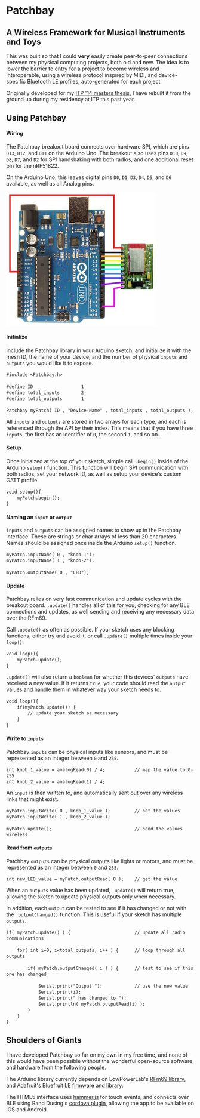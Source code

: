 # Patchbay

## A Wireless Framework for Musical Instruments and Toys

This was built so that I could <b>very</b> easily create peer-to-peer connections between my physical computing projects, both old and new. The idea is to lower the barrier to entry for a project to become wireless and interoperable, using a wireless protocol inspired by MIDI, and device-specific Bluetooth LE profiles, auto-generated for each project.

Originally developed for my [ITP '14 masters thesis](https://github.com/andysigler/patchbay-thesis-2014), I have rebuilt it from the ground up during my residency at ITP this past year.

## Using Patchbay

#### Wiring

The Patchbay breakout board connects over hardware SPI, which are pins `D13`, `D12`, and `D11` on the Arduino Uno. The breakout also uses pins `D10`, `D9`, `D8`, `D7`, and `D2` for SPI handshaking with both radios, and one additional reset pin for the nRF51822.

On the Arduino Uno, this leaves digital pins `D0`, `D1`, `D3`, `D4`, `D5`, and `D6` available, as well as all Analog pins.

![Patchbay Wiring](/hardware/patchbay_wiring_new.jpg?raw=true "Patchbay Wiring")

#### Initialize

Include the Patchbay library in your Arduino sketch, and initialize it with the mesh ID, the name of your device, and the number of physical `inputs` and `outputs` you would like it to expose.

```arduino
#include <Patchbay.h>

#define ID 					1
#define total_inputs 		2
#define total_outputs 		1

Patchbay myPatch( ID , "Device-Name" , total_inputs , total_outputs );
```

All `inputs` and `outputs` are stored in two arrays for each type, and each is referenced through the API by their index. This means that if you have three `inputs`, the first has an identifier of `0`, the second `1`, and so on.

#### Setup

Once initialzed at the top of your sketch, simple call `.begin()` inside of the Arduino `setup()` function. This function will begin SPI communication with both radios, set your network ID, as well as setup your device's custom GATT profile.

```arduino
void setup(){
	myPatch.begin();
}
```

#### Naming an `input` or `output`

`inputs` and `outputs` can be assigned names to show up in the Patchbay interface. These are strings or char arrays of less than 20 characters. Names should be assigned once inside the Arduino `setup()` function.

```arduino
myPatch.inputName( 0 , "knob-1");
myPatch.inputName( 1 , "knob-2");

myPatch.outputName( 0 , "LED");
```

#### Update

Patchbay relies on very fast communication and update cycles with the breakout board. `.update()` handles all of this for you, checking for any BLE connections and updates, as well sending and receiving any necessary data over the RFm69.

Call `.update()` as often as possible. If your sketch uses any blocking functions, either try and avoid it, or call `.update()` multiple times inside your `loop()`.

```arduino
void loop(){
	myPatch.update();
}
```

`.update()` will also return a `boolean` for whether this devices' `outputs` have received a new value. If it returns `true`, your code should read the `output` values and handle them in whatever way your sketch needs to.

```arduino
void loop(){
	if(myPatch.update()) {
		// update your sketch as necessary
	}
}
```

#### Write to `inputs`

Patchbay `inputs` can be physical inputs like sensors, and must be represented as an integer between `0` and `255`.

```arduino
int knob_1_value = analogRead(0) / 4;			// map the value to 0-255
int knob_2_value = analogRead(1) / 4;
```

An `input` is then written to, and automatically sent out over any wireless links that might exist.

```arduino
myPatch.inputWrite( 0 , knob_1_value );			// set the values
myPatch.inputWrite( 1 , knob_2_value );

myPatch.update();								// send the values wireless
```

#### Read from `outputs`

Patchbay `outputs` can be physical outputs like lights or motors, and must be represented as an integer between `0` and `255`.

```arduino
int new_LED_value = myPatch.outputRead( 0 );	// get the value
```

When an `outputs` value has been updated, `.update()` will return true, allowing the sketch to update physical outputs only when necessary.

In addition, each `output` can be tested to see if it has changed or not with the `.outputChanged()` function. This is useful if your sketch has multiple `outputs`.

```arduino
if( myPatch.update() ) {						// update all radio communications

	for( int i=0; i<total_outputs; i++ ) {		// loop through all outputs

		if( myPatch.outputChanged( i ) ) {		// test to see if this one has changed

			Serial.print("Output ");			// use the new value
			Serial.print(i);
			Serial.print(" has changed to ");
			Serial.println( myPatch.outputRead(i) );
		}
	}
}
```

## Shoulders of Giants

I have developed Patchbay so far on my own in my free time, and none of this would have been possible without the wonderful open-source software and hardware from the following people.

The Arduino library currently depends on LowPowerLab's [RFm69 library](https://github.com/lowpowerlab/rfm69), and Adafruit's Bluefruit LE [firmware](https://github.com/adafruit/Adafruit_BluefruitLE_Firmware) and [library](https://github.com/adafruit/Adafruit_BluefruitLE_nRF51).

The HTML5 interface uses [hammer.js](http://hammerjs.github.io/) for touch events, and connects over BLE using Rand Dusing's [cordova plugin](https://github.com/randdusing/BluetoothLE), allowing the app to be available on iOS and Android.
